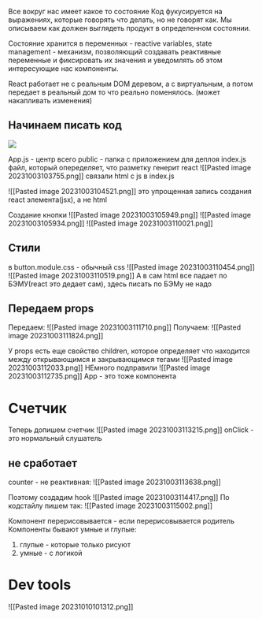 Все вокруг нас имеет какое то состояние
Код фукусируется на выражениях, которые говорять что делать, но не говорят как.
Мы описываем как должен выглядеть продукт в определенном состоянии.


Состояние хранится в переменных - reactive variables,
state management - механизм, позволяющий создавать реактивные переменные и фиксировать их значения и уведомлять об этом интересующие нас компоненты.

React работает не с реальным DOM деревом, а с виртуальным, а потом передает в реальный дом то что реально поменялось. (может накапливать изменения)

## Начинаем писать код
![](https://i.imgur.com/wizT0r6.png)

App.js - центр всего
public - папка с приложением для деплоя
index.js файл, который опеределяет, что разметку генерит react
![[Pasted image 20231003103755.png]]
связали html c js в index.js

![[Pasted image 20231003104521.png]]
это упрощенная запись создания react элемента(jsx), а не html

Создание кнопки
![[Pasted image 20231003105949.png]]
![[Pasted image 20231003105934.png]]
![[Pasted image 20231003110021.png]]
## Стили
в button.module.css - обычный css
![[Pasted image 20231003110454.png]]
![[Pasted image 20231003110519.png]]
А в сам html все падает по БЭМУ(react это дедает сам), здесь писать по БЭМу не надо

## Передаем props
Передаем:
![[Pasted image 20231003111710.png]]
Получаем:
![[Pasted image 20231003111824.png]]

У props есть еще свойство children, которое определяет что находится между открывающимся и закрывающимся тегами
![[Pasted image 20231003112033.png]]
НЕмного подправили
![[Pasted image 20231003112735.png]]
App - это тоже компонента

# Счетчик
Теперь допишем счетчик
![[Pasted image 20231003113215.png]]
onClick - это нормальный слушатель

## не сработает
counter - не реактивная:
![[Pasted image 20231003113638.png]]

Поэтому создадим hook
![[Pasted image 20231003114417.png]]
По кодстайлу пишем так:
![[Pasted image 20231003115002.png]]

Компонент перерисовывается - если перерисовывается родитель
Компоненты бывают умные и глупые:
1) глупые - которые только рисуют
2) умные - с логикой

# Dev tools
![[Pasted image 20231010101312.png]]

